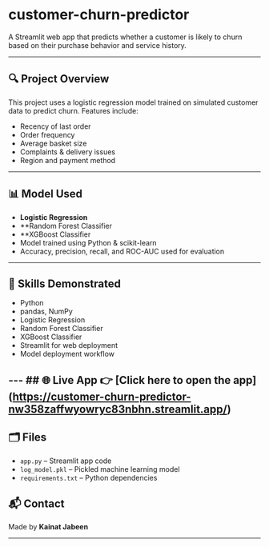 # customer-churn-predictor
A Streamlit web app that predicts whether a customer is likely to churn based on their purchase behavior and service history.

---

## 🔍 Project Overview

This project uses a logistic regression model trained on simulated customer data to predict churn. Features include:

- Recency of last order
- Order frequency
- Average basket size
- Complaints & delivery issues
- Region and payment method

---

## 📊 Model Used

- **Logistic Regression**
- **Random Forest Classifier
- **XGBoost Classifier
- Model trained using Python & scikit-learn
- Accuracy, precision, recall, and ROC-AUC used for evaluation

---

## 🧠 Skills Demonstrated

- Python
- pandas, NumPy
- Logistic Regression
- Random Forest Classifier
- XGBoost Classifier
- Streamlit for web deployment
- Model deployment workflow

--- ## 🌐 Live App 
👉 [Click here to open the app] (https://customer-churn-predictor-nw358zaffwyowryc83nbhn.streamlit.app/)
---
## 🗂️ Files

- `app.py` – Streamlit app code
- `log_model.pkl` – Pickled machine learning model
- `requirements.txt` – Python dependencies

## 📬 Contact

Made by **Kainat Jabeen**   

---












